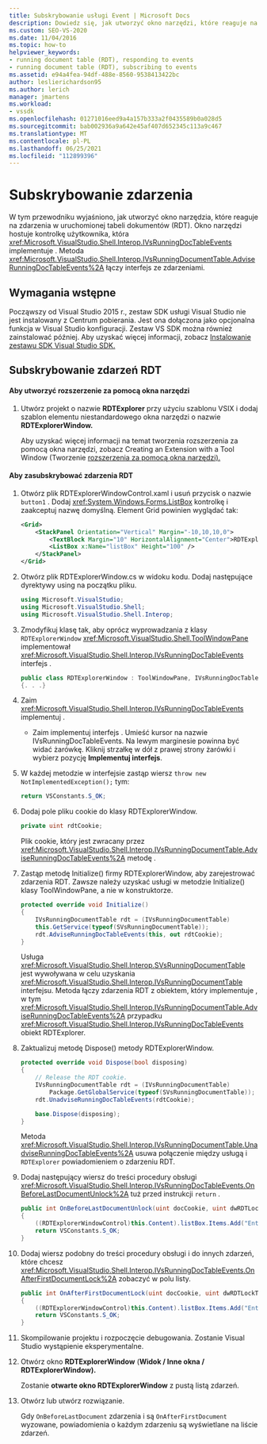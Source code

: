 ```yaml
---
title: Subskrybowanie usługi Event | Microsoft Docs
description: Dowiedz się, jak utworzyć okno narzędzi, które reaguje na zdarzenia w uruchomionej tabeli dokumentów w Visual Studio SDK.
ms.custom: SEO-VS-2020
ms.date: 11/04/2016
ms.topic: how-to
helpviewer_keywords:
- running document table (RDT), responding to events
- running document table (RDT), subscribing to events
ms.assetid: e94a4fea-94df-488e-8560-9538413422bc
author: leslierichardson95
ms.author: lerich
manager: jmartens
ms.workload:
- vssdk
ms.openlocfilehash: 01271016eed9a4a157b333a2f0435589b0a028d5
ms.sourcegitcommit: bab002936a9a642e45af407d652345c113a9c467
ms.translationtype: MT
ms.contentlocale: pl-PL
ms.lasthandoff: 06/25/2021
ms.locfileid: "112899396"
---
```

# <a name="subscribing-to-an-event"></a>Subskrybowanie zdarzenia
W tym przewodniku wyjaśniono, jak utworzyć okno narzędzia, które reaguje na zdarzenia w uruchomionej tabeli dokumentów (RDT). Okno narzędzi hostuje kontrolkę użytkownika, która <xref:Microsoft.VisualStudio.Shell.Interop.IVsRunningDocTableEvents> implementuje . Metoda <xref:Microsoft.VisualStudio.Shell.Interop.IVsRunningDocumentTable.AdviseRunningDocTableEvents%2A> łączy interfejs ze zdarzeniami.

## <a name="prerequisites"></a>Wymagania wstępne
 Począwszy od Visual Studio 2015 r., zestaw SDK usługi Visual Studio nie jest instalowany z Centrum pobierania. Jest ona dołączona jako opcjonalna funkcja w Visual Studio konfiguracji. Zestaw VS SDK można również zainstalować później. Aby uzyskać więcej informacji, zobacz [Instalowanie zestawu SDK Visual Studio SDK.](../extensibility/installing-the-visual-studio-sdk.md)

## <a name="subscribing-to-rdt-events"></a>Subskrybowanie zdarzeń RDT

#### <a name="to-create-an-extension-with-a-tool-window"></a>Aby utworzyć rozszerzenie za pomocą okna narzędzi

1. Utwórz projekt o nazwie **RDTExplorer** przy użyciu szablonu VSIX i dodaj szablon elementu niestandardowego okna narzędzi o nazwie **RDTExplorerWindow.**

     Aby uzyskać więcej informacji na temat tworzenia rozszerzenia za pomocą okna narzędzi, zobacz Creating an Extension with a Tool Window (Tworzenie [rozszerzenia za pomocą okna narzędzi).](../extensibility/creating-an-extension-with-a-tool-window.md)

#### <a name="to-subscribe-to-rdt-events"></a>Aby zasubskrybować zdarzenia RDT

1. Otwórz plik RDTExplorerWindowControl.xaml i usuń przycisk o nazwie `button1` . Dodaj <xref:System.Windows.Forms.ListBox> kontrolkę i zaakceptuj nazwę domyślną. Element Grid powinien wyglądać tak:

    ```xml
    <Grid>
        <StackPanel Orientation="Vertical" Margin="-10,10,10,0">
            <TextBlock Margin="10" HorizontalAlignment="Center">RDTExplorerWindow</TextBlock>
            <ListBox x:Name="listBox" Height="100" />
        </StackPanel>
    </Grid>
    ```

2. Otwórz plik RDTExplorerWindow.cs w widoku kodu. Dodaj następujące dyrektywy using na początku pliku.

    ```csharp
    using Microsoft.VisualStudio;
    using Microsoft.VisualStudio.Shell;
    using Microsoft.VisualStudio.Shell.Interop;
    ```

3. Zmodyfikuj klasę tak, aby oprócz wyprowadzania z klasy `RDTExplorerWindow` <xref:Microsoft.VisualStudio.Shell.ToolWindowPane> implementował <xref:Microsoft.VisualStudio.Shell.Interop.IVsRunningDocTableEvents> interfejs .

    ```csharp
    public class RDTExplorerWindow : ToolWindowPane, IVsRunningDocTableEvents
    {. . .}
    ```

4. Zaim <xref:Microsoft.VisualStudio.Shell.Interop.IVsRunningDocTableEvents> implementuj .

    - Zaim implementuj interfejs . Umieść kursor na nazwie IVsRunningDocTableEvents. Na lewym marginesie powinna być widać żarówkę. Kliknij strzałkę w dół z prawej strony żarówki i wybierz pozycję **Implementuj interfejs**.

5. W każdej metodzie w interfejsie zastąp wiersz `throw new NotImplementedException();` tym:

    ```csharp
    return VSConstants.S_OK;
    ```

6. Dodaj pole pliku cookie do klasy RDTExplorerWindow.

    ```csharp
    private uint rdtCookie;
    ```

     Plik cookie, który jest zwracany przez <xref:Microsoft.VisualStudio.Shell.Interop.IVsRunningDocumentTable.AdviseRunningDocTableEvents%2A> metodę .

7. Zastąp metodę Initialize() firmy RDTExplorerWindow, aby zarejestrować zdarzenia RDT. Zawsze należy uzyskać usługi w metodzie Initialize() klasy ToolWindowPane, a nie w konstruktorze.

    ```csharp
    protected override void Initialize()
    {
        IVsRunningDocumentTable rdt = (IVsRunningDocumentTable)
        this.GetService(typeof(SVsRunningDocumentTable));
        rdt.AdviseRunningDocTableEvents(this, out rdtCookie);
    }
    ```

     Usługa <xref:Microsoft.VisualStudio.Shell.Interop.SVsRunningDocumentTable> jest wywoływana w celu uzyskania <xref:Microsoft.VisualStudio.Shell.Interop.IVsRunningDocumentTable> interfejsu. Metoda łączy zdarzenia RDT z obiektem, który implementuje , w tym <xref:Microsoft.VisualStudio.Shell.Interop.IVsRunningDocumentTable.AdviseRunningDocTableEvents%2A> przypadku <xref:Microsoft.VisualStudio.Shell.Interop.IVsRunningDocTableEvents> obiekt RDTExplorer.

8. Zaktualizuj metodę Dispose() metody RDTExplorerWindow.

    ```csharp
    protected override void Dispose(bool disposing)
    {
        // Release the RDT cookie.
        IVsRunningDocumentTable rdt = (IVsRunningDocumentTable)
            Package.GetGlobalService(typeof(SVsRunningDocumentTable));
        rdt.UnadviseRunningDocTableEvents(rdtCookie);

        base.Dispose(disposing);
    }
    ```

     Metoda <xref:Microsoft.VisualStudio.Shell.Interop.IVsRunningDocumentTable.UnadviseRunningDocTableEvents%2A> usuwa połączenie między usługą i `RDTExplorer` powiadomieniem o zdarzeniu RDT.

9. Dodaj następujący wiersz do treści procedury obsługi <xref:Microsoft.VisualStudio.Shell.Interop.IVsRunningDocTableEvents.OnBeforeLastDocumentUnlock%2A> tuż przed instrukcji `return` .

    ```csharp
    public int OnBeforeLastDocumentUnlock(uint docCookie, uint dwRDTLockType, uint dwReadLocksRemaining, uint dwEditLocksRemaining)
    {
        ((RDTExplorerWindowControl)this.Content).listBox.Items.Add("Entering OnBeforeLastDocumentUnlock");
        return VSConstants.S_OK;
    }
    ```

10. Dodaj wiersz podobny do treści procedury obsługi i do innych zdarzeń, które chcesz <xref:Microsoft.VisualStudio.Shell.Interop.IVsRunningDocTableEvents.OnAfterFirstDocumentLock%2A> zobaczyć w polu listy.

    ```csharp
    public int OnAfterFirstDocumentLock(uint docCookie, uint dwRDTLockType, uint dwReadLocksRemaining, uint dwEditLocksRemaining)
    {
        ((RDTExplorerWindowControl)this.Content).listBox.Items.Add("Entering OnAfterFirstDocumentLock");
        return VSConstants.S_OK;
    }
    ```

11. Skompilowanie projektu i rozpoczęcie debugowania. Zostanie Visual Studio wystąpienie eksperymentalne.

12. Otwórz okno **RDTExplorerWindow** (**Widok / Inne okna / RDTExplorerWindow).**

     Zostanie **otwarte okno RDTExplorerWindow** z pustą listą zdarzeń.

13. Otwórz lub utwórz rozwiązanie.

     Gdy `OnBeforeLastDocument` zdarzenia i są `OnAfterFirstDocument` wyzowane, powiadomienia o każdym zdarzeniu są wyświetlane na liście zdarzeń.
